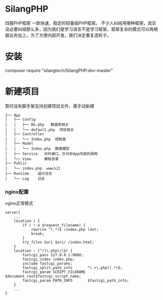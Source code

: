 # SilangPHP
四狼PHP框架
一款快速、稳定的轻量级PHP框架。
不少人纠结用哪种框架，其实没必要纠结那么多，因为我们是学习语言不是学习框架，框架复杂的模式可以再根据业务加上，为了方便内部开发，我们决定重复造轮子。


# 安装
composer require "silangtech/SilangPHP:dev-master"

# 新建项目
暂时没有脚手架支持创建项目文件，需手动新建
```
├── App
│   ├── Config
│   │   ├── Db.php   数据库相关
│   │   └── default.php  项目相关
│   ├── Controller
│   │   └── Index.php  控制类
│   ├── Model
│   │   └── Index.php  数据模型
│   ├── Service   对外接口，针对非App内部的调用
│   └── View      模板目录
├── Public
│   └── index.php  www入口
├── Runtime    运行日志
│   └── Log    日志
```

### nginx配置
nginx正常模式
``` 
server{
    ...
	location / {
		if ( !-e $request_filename) {
			rewrite ^(.*)$ /index.php last;
			break;
		}
		try_files $uri $uri/ /index.html;
	}
	location ~ [^/]\.php(/|$) {
		fastcgi_pass 127.0.0.1:9000;
		fastcgi_index index.php;
		include fastcgi_params;
		fastcgi_split_path_info       ^(.+\.php)(.*)$;
		fastcgi_param SCRIPT_FILENAME $document_root$fastcgi_script_name;
		fastcgi_param PATH_INFO       $fastcgi_path_info;
	}
	...
}
```